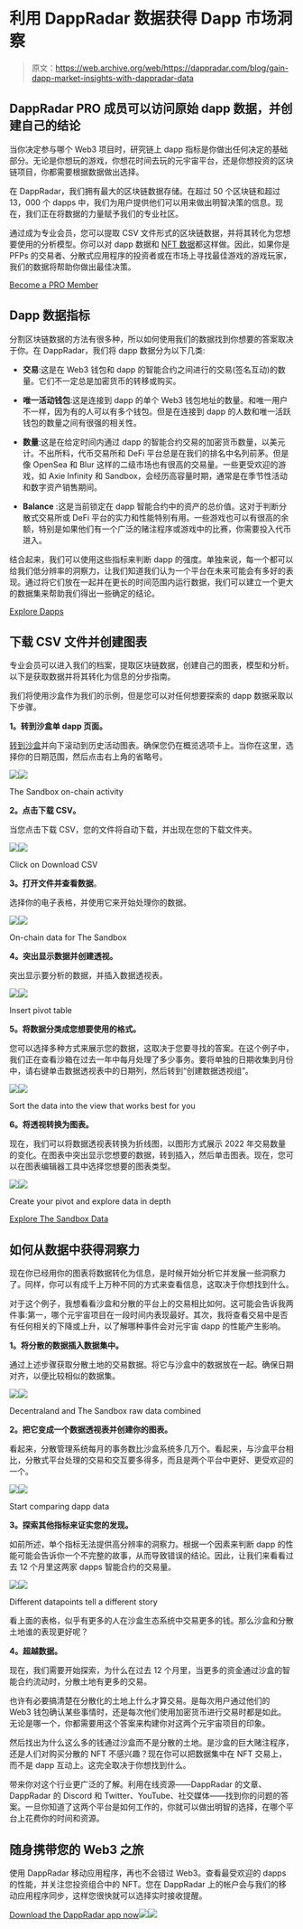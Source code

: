 # 利用 DappRadar 数据获得 Dapp 市场洞察

> 原文：<https://web.archive.org/web/https://dappradar.com/blog/gain-dapp-market-insights-with-dappradar-data>

## DappRadar PRO 成员可以访问原始 dapp 数据，并创建自己的结论

当你决定参与哪个 Web3 项目时，研究链上 dapp 指标是你做出任何决定的基础部分。无论是你想玩的游戏，你想花时间去玩的元宇宙平台，还是你想投资的区块链项目，你都需要根据数据做出选择。

在 DappRadar，我们拥有最大的区块链数据存储。在超过 50 个区块链和超过 13，000 个 dapps 中，我们为用户提供他们可以用来做出明智决策的信息。现在，我们正在将数据的力量赋予我们的专业社区。

通过成为专业会员，您可以提取 CSV 文件形式的区块链数据，并将其转化为您想要使用的分析模型。你可以对 dapp 数据和 [NFT 数据](https://web.archive.org/web/20230123215922/https://dappradar.com/blog/dappradar-pro-member-floor-prices-csv-file)都这样做。因此，如果你是 PFPs 的交易者、分散式应用程序的投资者或在市场上寻找最佳游戏的游戏玩家，我们的数据将帮助你做出最佳决策。

[Become a PRO Member](https://web.archive.org/web/20230123215922/https://dappradar.com/token/pro)

## Dapp 数据指标

分割区块链数据的方法有很多种，所以如何使用我们的数据找到你想要的答案取决于你。在 DappRadar，我们将 dapp 数据分为以下几类:

*   **交易**:这是在 Web3 钱包和 dapp 的智能合约之间进行的交易(签名互动)的数量。它们不一定总是加密货币的转移或购买。

*   **唯一活动钱包**:这是连接到 dapp 的单个 Web3 钱包地址的数量。和唯一用户不一样，因为有的人可以有多个钱包。但是在连接到 dapp 的人数和唯一活跃钱包的数量之间有很强的相关性。

*   **数量**:这是在给定时间内通过 dapp 的智能合约交易的加密货币数量，以美元计。不出所料，代币交易所和 DeFi 平台总是在我们的排名中名列前茅。但是像 OpenSea 和 Blur 这样的二级市场也有很高的交易量。一些更受欢迎的游戏，如 Axie Infinity 和 Sandbox，会经历高容量时期，通常是在季节性活动和数字资产销售期间。

*   **Balance** :这是当前锁定在 dapp 智能合约中的资产的总价值。这对于判断分散式交易所或 DeFi 平台的实力和性能特别有用。一些游戏也可以有很高的余额，特别是如果他们有一个广泛的赌注程序或游戏中的比赛，你需要投入代币进入。

结合起来，我们可以使用这些指标来判断 dapp 的强度。单独来说，每一个都可以给我们低分辨率的洞察力，让我们知道我们认为一个平台在未来可能会有多好的表现。通过将它们放在一起并在更长的时间范围内运行数据，我们可以建立一个更大的数据集来帮助我们得出一些确定的结论。

[Explore Dapps](https://web.archive.org/web/20230123215922/https://dappradar.com/rankings)

## 下载 CSV 文件并创建图表

专业会员可以进入我们的档案，提取区块链数据，创建自己的图表，模型和分析。以下是获取数据并将其转化为信息的分步指南。

我们将使用沙盒作为我们的示例，但是您可以对任何想要探索的 dapp 数据采取以下步骤。

**1。转到沙盒单 dapp 页面。**

[转到沙盒](https://web.archive.org/web/20230123215922/https://dappradar.com/multichain/games/the-sandbox)并向下滚动到历史活动图表。确保您仍在概览选项卡上。当你在这里，选择你的日期范围，然后点击右上角的省略号。

![](img/9d000c7941b32783bd644ccfd03e0bd9.png)![](img/7cdbf09faea7c3be85ae9fa7d38e4f7f.png)

The Sandbox on-chain activity

**2。点击下载 CSV。**

当您点击下载 CSV，您的文件将自动下载，并出现在您的下载文件夹。

![](img/d784289375699b8ae402892c1ee6c6d6.png)![](img/cecbf66fae7f3987e1fecf3e3199dedb.png)

Click on Download CSV

**3。打开文件并查看数据**。

选择你的电子表格，并使用它来开始处理你的数据。

![](img/7d47ed4447e8f45bd0c166bcbda5b23a.png)![](img/dba7e328623920a509472d3328e04641.png)

On-chain data for The Sandbox

**4。突出显示数据并创建透视。**

突出显示要分析的数据，并插入数据透视表。

![](img/1d32e4e148ecc5a93995b83ada946ce8.png)![](img/08c62eb63c95d8b905bb412c44bf9af5.png)

Insert pivot table

**5。将数据分类成您想要使用的格式。**

您可以选择多种方式来展示您的数据，这取决于您要寻找的答案。在这个例子中，我们正在查看沙箱在过去一年中每月处理了多少事务。要将单独的日期收集到月份中，请右键单击数据透视表中的日期列，然后转到“创建数据透视组”。

![](img/293486aca6765df25f1b3fd17bff8317.png)![](img/a52461cbf868bd7615f24e9b4289d68a.png)

Sort the data into the view that works best for you

**6。将透视转换为图表。**

现在，我们可以将数据透视表转换为折线图，以图形方式展示 2022 年交易数量的变化。在图表中突出显示您想要的数据，转到插入，然后单击图表。现在，您可以在图表编辑器工具中选择您想要的图表类型。

![](img/b6010ea4991a51342cd0e5ee4607e3ff.png)![](img/846d4f807792734a88c259c3f1106fe1.png)

Create your pivot and explore data in depth

[Explore The Sandbox Data](https://web.archive.org/web/20230123215922/https://dappradar.com/multichain/games/the-sandbox)

## 如何从数据中获得洞察力

现在你已经用你的图表将数据转化为信息，是时候开始分析它并发展一些洞察力了。同样，你可以有成千上万种不同的方式来查看信息，这取决于你想找到什么。

对于这个例子，我想看看沙盒和分散的平台上的交易相比如何。这可能会告诉我两件事:第一，哪个元宇宙项目在一段时间内表现最好。其次，我将查看交易中是否有任何相关的下降或上升，以了解哪种事件会对元宇宙 dapp 的性能产生影响。

**1。将分散的数据插入数据集中。**

通过上述步骤获取分散土地的交易数据。将它与沙盒中的数据放在一起。确保日期对齐，以便比较相似的数据集。

![](img/b40220c9ecf5d2f57e5ec405b7bece4e.png)![](img/c738cf34c413d7cee3756746dfde9d9b.png)

Decentraland and The Sandbox raw data combined

**2。把它变成一个数据透视表并创建你的图表。**

看起来，分散管理系统每月的事务数比沙盒系统多几万个。看起来，与沙盒平台相比，分散式平台处理的交易和交互要多得多，而且是两个平台中更好、更受欢迎的一个。

![](img/4498130da0248bfde3e927ce902bcaba.png)![](img/71627d0a8a01a3e73300ee6d6606bb86.png)

Start comparing dapp data

**3。探索其他指标来证实您的发现。**

如前所述，单个指标无法提供高分辨率的洞察力。根据一个因素来判断 dapp 的性能可能会告诉你一个不完整的故事，从而导致错误的结论。因此，让我们来看看过去 12 个月里这两家 dapps 智能合约的交易量。

![](img/4498130da0248bfde3e927ce902bcaba.png)![](img/f924d1b661ba27cbbb3f0f23e4092357.png)

Different datapoints tell a different story

看上面的表格，似乎有更多的人在沙盒生态系统中交易更多的钱。那么沙盒和分散土地谁的表现更好呢？

**4。超越数据。**

现在，我们需要开始探索，为什么在过去 12 个月里，当更多的资金通过沙盒的智能合约流动时，分散土地有更多的交易。

也许有必要搞清楚在分散化的土地上什么才算交易。是每次用户通过他们的 Web3 钱包确认某些事情时，还是每次他们使用加密货币进行交易时都是如此。无论是哪一个，你都需要用这个答案来构建你对这两个元宇宙项目的印象。

然后找出为什么这么多的钱通过沙盒而不是分散的土地。是沙盒的巨大赌注程序，还是人们对购买分散的 NFT 不感兴趣？现在你可以把数据集中在 NFT 交易上，而不是 dapp 互动上。这完全取决于你想找到什么。

带来你对这个行业更广泛的了解。利用在线资源——DappRadar 的文章、DappRadar 的 Discord 和 Twitter、YouTube、社交媒体——找到你的问题的答案。一旦你知道了这两个平台是如何工作的，你就可以做出明智的选择，在哪个平台上花费你的时间和资源。

## 随身携带您的 Web3 之旅

使用 DappRadar 移动应用程序，再也不会错过 Web3。查看最受欢迎的 dapps 的性能，并关注您投资组合中的 NFT。您在 DappRadar 上的帐户会与我们的移动应用程序同步，这样您很快就可以选择实时接收提醒。

[Download the DappRadar app now](https://web.archive.org/web/20230123215922/https://dappradar.app.link/blog)[](https://web.archive.org/web/20230123215922/https://play.google.com/store/apps/details?id=com.portfolio.dappradar)[![](img/a3634373d68930c5d4e8a7fce618f91f.png)<picture>![](img/b12f3599d169bbc0a34457f7c291a96d.png)</picture>](https://web.archive.org/web/20230123215922/https://play.google.com/store/apps/details?id=com.portfolio.dappradar)